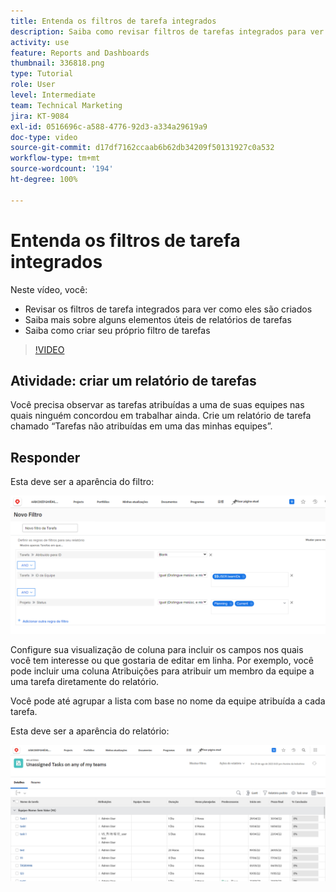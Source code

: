```yaml
---
title: Entenda os filtros de tarefa integrados
description: Saiba como revisar filtros de tarefas integrados para ver como eles são criados e crie seu próprio filtro de tarefas no Workfront.
activity: use
feature: Reports and Dashboards
thumbnail: 336818.png
type: Tutorial
role: User
level: Intermediate
team: Technical Marketing
jira: KT-9084
exl-id: 0516696c-a588-4776-92d3-a334a29619a9
doc-type: video
source-git-commit: d17df7162ccaab6b62db34209f50131927c0a532
workflow-type: tm+mt
source-wordcount: '194'
ht-degree: 100%

---
```


# Entenda os filtros de tarefa integrados

Neste vídeo, você:

* Revisar os filtros de tarefa integrados para ver como eles são criados
* Saiba mais sobre alguns elementos úteis de relatórios de tarefas
* Saiba como criar seu próprio filtro de tarefas

>[!VIDEO](https://video.tv.adobe.com/v/336818/?quality=12&learn=on&enablevpops)

## Atividade: criar um relatório de tarefas

Você precisa observar as tarefas atribuídas a uma de suas equipes nas quais ninguém concordou em trabalhar ainda. Crie um relatório de tarefa chamado “Tarefas não atribuídas em uma das minhas equipes”.

## Responder

Esta deve ser a aparência do filtro:

![Uma imagem da tela de criação de um filtro de tarefa](assets/opening-built-in-task-filters-1.png)

Configure sua visualização de coluna para incluir os campos nos quais você tem interesse ou que gostaria de editar em linha. Por exemplo, você pode incluir uma coluna Atribuições para atribuir um membro da equipe a uma tarefa diretamente do relatório.

Você pode até agrupar a lista com base no nome da equipe atribuída a cada tarefa.

Esta deve ser a aparência do relatório:

![Uma imagem de um relatório de tarefa](assets/opening-built-in-task-filters-2.png)
